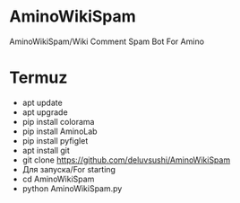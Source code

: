 # AminoWikiSpam
AminoWikiSpam/Wiki Comment Spam Bot For Amino

# Termuz
- apt update
- apt upgrade
- pip install colorama
- pip install AminoLab
- pip install pyfiglet
- apt install git
- git clone https://github.com/deluvsushi/AminoWikiSpam
- Для запуска/For starting
- cd AminoWikiSpam
- python AminoWikiSpam.py
